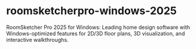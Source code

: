 # roomsketcherpro-windows-2025
RoomSketcher Pro 2025 for Windows: Leading home design software with Windows-optimized features for 2D/3D floor plans, 3D visualization, and interactive walkthroughs.
